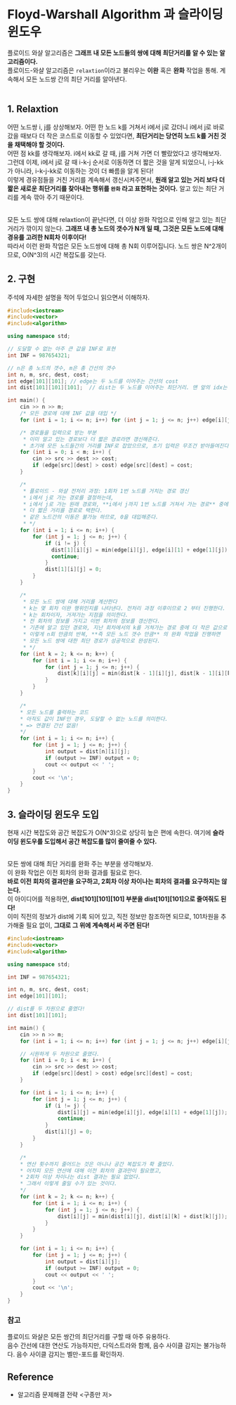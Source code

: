 # Floyd-Warshall Algorithm 과 슬라이딩 윈도우
플로이드 와샬 알고리즘은 **그래프 내 모든 노드들의 쌍에 대해 최단거리를 알 수 있는 알고리즘이다.** <br>
플로이드-와샬 알고리즘은 `relaxtion`이라고 불리우는 **이완** 혹은 **완화** 작업을 통해. 계속해서 모든 노드쌍 간의 최단 거리를 알아낸다. <br> <br>

## 1. Relaxtion
어떤 노드쌍 i, j를 상상해보자. 어떤 한 노드 k를 거쳐서 i에서 j로 갔더니 i에서 j로 바로 갔을 때보다 더 작은 코스트로 이동할 수 있었다면, **최단거리는 당연히 노드 k를 거친 것을 채택해야 할 것이다.** <br>
어떤 점 kk를 생각해보자. i에서 kk로 갈 때, j를 거쳐 가면 더 빨랐었다고 생각해보자. <br>
그런데 이제, i에서 j로 갈 때 i-k-j 순서로 이동하면 더 짧은 것을 알게 되었으니, i-j-kk가 아니라, i-k-j-kk로 이동하는 것이 더 빠름을 알게 된다! <br>
이렇게 경유점들을 거친 거리를 계속해서 갱신시켜주면서, **원래 알고 있는 거리 보다 더 짧은 새로운 최단거리를 찾아내는 행위를 `완화` 라고 표현하는 것이다.** 알고 있는 최단 거리를 계속 깎아 주기 때문이다. <br> <br>

모든 노드 쌍에 대해 relaxtion이 끝난다면, 더 이상 완화 작업으로 인해 알고 있는 최단 거리가 깎이지 않는다. **그래프 내 총 노드의 갯수가 N개 일 때, 그것은 모든 노드에 대해 경유를 고려한 N회차 이후이다!** <br>
따라서 이런 완화 작업은 모든 노드쌍에 대해 총 N회 이루어집니다. 노드 쌍은 N^2개이므로, O(N^3)의 시간 복잡도를 갖는다.

## 2. 구현
주석에 자세한 설명을 적어 두었으니 읽으면서 이해하자.

```cpp
#include<iostream>
#include<vector>
#include<algorithm>

using namespace std;

// 도달할 수 없는 아주 큰 값을 INF로 표현
int INF = 987654321;

// n은 총 노드의 갯수, m은 총 간선의 갯수
int n, m, src, dest, cost;
int edge[101][101]; // edge는 두 노드를 이어주는 간선의 cost
int dist[101][101][101];  // dist는 두 노드를 이어주는 최단거리. 맨 앞의 idx는 회차를 의미한다.

int main() {
    cin >> n >> m;
    /* 모든 경로에 대해 INF 값을 대입 */
    for (int i = 1; i <= n; i++) for (int j = 1; j <= n; j++) edge[i][j] = INF;

    /* 경로들을 입력으로 받는 부분
     * 이미 알고 있는 경로보다 더 짧은 경로라면 갱신해준다.
     * 초기에 모든 노드들간의 거리를 INF로 잡았으므로, 초기 입력은 무조건 받아들여진다. */
    for (int i = 0; i < m; i++) {
        cin >> src >> dest >> cost;
        if (edge[src][dest] > cost) edge[src][dest] = cost;
    }

    /*
     * 플로이드 - 와샬 전처리 과정: 1회차 1번 노드를 거치는 경로 갱신
     * i에서 j로 가는 경로를 결정하는데,
     * i에서 j로 가는 원래 경로와, **i에서 j까지 1번 노드를 거쳐서 가는 경로** 중에서,
     * 더 짧은 거리를 경로로 택한다.
     * 같은 노드간의 이동은 불가능 하므로, 0을 대입해준다.
     * */
    for (int i = 1; i <= n; i++) {
        for (int j = 1; j <= n; j++) {
            if (i != j) {
              dist[1][i][j] = min(edge[i][j], edge[i][1] + edge[1][j]);
              continue;
            }
            dist[1][i][j] = 0;
        }
    }

    /*
     * 모든 노드 쌍에 대해 거리를 계산한다
     * k는 몇 회차 이완 행위인지를 나타낸다. 전처리 과정 이후이므로 2 부터 진행한다.
     * k는 회차이자, 거져가는 지점을 의미한다.
     * 전 회차의 정보를 가지고 이번 회차의 정보를 갱신한다.
     * 기존에 알고 있던 경로와, 지난 회차에서의 k를 거쳐가는 경로 중에 더 작은 값으로 이완해준다.
     * 이렇게 n회 만큼의 반복, **즉 모든 노드 갯수 만큼** 의 완화 작업을 진행하면
     * 모든 노드 쌍에 대한 최단 경로가 성공적으로 완성된다.
     * */
    for (int k = 2; k <= n; k++) {
        for (int i = 1; i <= n; i++) {
            for (int j = 1; j <= n; j++) {
                dist[k][i][j] = min(dist[k - 1][i][j], dist[k - 1][i][k] + dist[k - 1][k][j]);
            }
        }
    }

    /*
    * 모든 노드를 출력하는 코드
    * 아직도 값이 INF인 경우, 도달할 수 없는 노드를 의미한다. 
    * => 연결된 간선 없음!
    */
    for (int i = 1; i <= n; i++) {
        for (int j = 1; j <= n; j++) {
            int output = dist[n][i][j];
            if (output >= INF) output = 0;
            cout << output << ' ';
        }
        cout << '\n';
    }
}
```

## 3. 슬라이딩 윈도우 도입
현재 시간 복잡도와 공간 복잡도가 O(N^3)으로 상당히 높은 편에 속한다. 여기에 **슬라이딩 윈도우를 도입해서 공간 복잡도를 많이 줄여줄 수 있다.** <br> <br>

모든 쌍에 대해 최단 거리를 완화 주는 부분을 생각해보자. <br> 
이 완화 작업은 이전 회차의 완화 결과를 필요로 한다. <br>
**바로 이전 회차의 결과만을 요구하고, 2회차 이상 차이나는 회차의 결과를 요구하지는 않는다.** <br>
이 아이디어를 적용하면, **dist[101][101][101] 부분을 dist[101][101]으로 줄여줘도 된다!** <br>
이미 직전의 정보가 dist에 기록 되어 있고, 직전 정보만 참조하면 되므로, 101차원을 추가해줄 필요 없이, **그대로 그 위에 계속해서 써 주면 된다!**

```cpp
#include<iostream>
#include<vector>
#include<algorithm>

using namespace std;

int INF = 987654321;

int n, m, src, dest, cost;
int edge[101][101];

// dist를 두 차원으로 줄였다!
int dist[101][101];

int main() {
    cin >> n >> m;
    for (int i = 1; i <= n; i++) for (int j = 1; j <= n; j++) edge[i][j] = INF;

    // 시원하게 두 차원으로 줄였다.
    for (int i = 0; i < m; i++) {
        cin >> src >> dest >> cost;
        if (edge[src][dest] > cost) edge[src][dest] = cost;
    }

    for (int i = 1; i <= n; i++) {
        for (int j = 1; j <= n; j++) {
            if (i != j) {
                dist[i][j] = min(edge[i][j], edge[i][1] + edge[1][j]);
                continue;
            }
            dist[i][j] = 0;
        }
    }

    /*
    * 연산 횟수까지 줄어드는 것은 아니나 공간 복잡도가 확 줄었다.
    * 어차피 모든 연산에 대해 이전 회차의 결과만이 필요했고,
    * 2회차 이상 차이나는 dist 결과는 필요 없었다.
    * 그래서 이렇게 줄일 수가 있는 것이다.
    */
    for (int k = 2; k <= n; k++) {
        for (int i = 1; i <= n; i++) {
            for (int j = 1; j <= n; j++) {
                dist[i][j] = min(dist[i][j], dist[i][k] + dist[k][j]);
            }
        }
    }

    for (int i = 1; i <= n; i++) {
        for (int j = 1; j <= n; j++) {
            int output = dist[i][j];
            if (output >= INF) output = 0;
            cout << output << ' ';
        }
        cout << '\n';
    }
}
```

### 참고

플로이드 와샬은 모든 쌍간의 최단거리를 구할 때 아주 유용하다. <Br> 
음수 간선에 대한 연산도 가능하지만, 다익스트라와 함께, 음수 사이클 감지는 불가능하다. 음수 사이클 감지는 벨만-포드를 확인하자.

## Reference
- 알고리즘 문제해결 전략 \<구종만 저>
